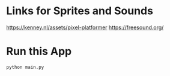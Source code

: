 # Links for Sprites and Sounds
https://kenney.nl/assets/pixel-platformer
https://freesound.org/


# Run this App

`python main.py`

